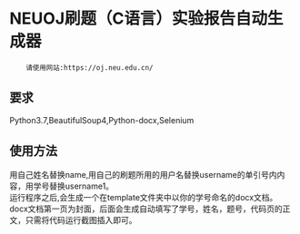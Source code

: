# NEUOJ刷题（C语言）实验报告自动生成器
        请使用网站:https://oj.neu.edu.cn/

## 要求
Python3.7,BeautifulSoup4,Python-docx,Selenium

## 使用方法
用自己姓名替换name,用自己的刷题所用的用户名替换username的单引号内内容，用学号替换username1。<br>
运行程序之后,会生成一个在template文件夹中以你的学号命名的docx文档。<br>
docx文档第一页为封面，后面会生成自动填写了学号，姓名，题号，代码页的正文，只需将代码运行截图插入即可。<br>

